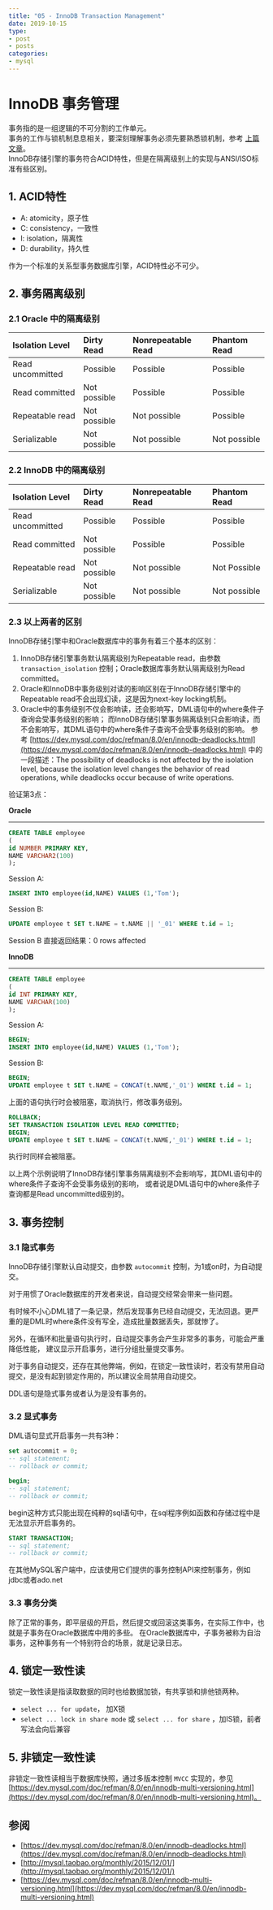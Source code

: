 ```yaml
---
title: "05 - InnoDB Transaction Management"
date: 2019-10-15
type:
- post
- posts
categories:
- mysql
---
```


# InnoDB 事务管理

事务指的是一组逻辑的不可分割的工作单元。  
事务的工作与锁机制息息相关，要深刻理解事务必须先要熟悉锁机制，参考 [上篇文章](https://wengxk.netlify.com/2019/note03/)。  
InnoDB存储引擎的事务符合ACID特性，但是在隔离级别上的实现与ANSI/ISO标准有些区别。

## 1. ACID特性

- A: atomicity，原子性
- C: consistency，一致性
- I: isolation，隔离性
- D: durability，持久性

作为一个标准的关系型事务数据库引擎，ACID特性必不可少。

## 2. 事务隔离级别

### 2.1 Oracle 中的隔离级别

|Isolation Level| Dirty Read| Nonrepeatable Read| Phantom Read|
|:---|:---|:---|:---|
|Read uncommitted| Possible| Possible| Possible|
|Read committed| Not possible| Possible| Possible|
|Repeatable read| Not possible| Not possible| Possible|
|Serializable| Not possible| Not possible| Not possible|

### 2.2 InnoDB 中的隔离级别

|Isolation Level| Dirty Read| Nonrepeatable Read| Phantom Read|
|:---|:---|:---|:---|
|Read uncommitted| Possible| Possible| Possible|
|Read committed| Not possible| Possible| Possible|
|Repeatable read| Not possible| Not possible| Not Possible|
|Serializable| Not possible| Not possible| Not possible|

### 2.3 以上两者的区别

InnoDB存储引擎中和Oracle数据库中的事务有着三个基本的区别：

1. InnoDB存储引擎事务默认隔离级别为Repeatable read，由参数 `transaction_isolation` 控制；Oracle数据库事务默认隔离级别为Read committed。
2. Oracle和InnoDB中事务级别对读的影响区别在于InnoDB存储引擎中的Repeatable read不会出现幻读，这是因为next-key locking机制。
3. Oracle中的事务级别不仅会影响读，还会影响写，DML语句中的where条件子查询会受事务级别的影响；
   而InnoDB存储引擎事务隔离级别只会影响读，而不会影响写，其DML语句中的where条件子查询不会受事务级别的影响。
   参考 [https://dev.mysql.com/doc/refman/8.0/en/innodb-deadlocks.html](https://dev.mysql.com/doc/refman/8.0/en/innodb-deadlocks.html)
   中的一段描述：The possibility of deadlocks is not affected by the isolation level, because the isolation level changes the behavior of read operations, while deadlocks occur because of write operations.

验证第3点：

**Oracle**

-----------------------------------------

```SQL
CREATE TABLE employee
(
id NUMBER PRIMARY KEY,
NAME VARCHAR2(100)
);
```

Session A:

```SQL
INSERT INTO employee(id,NAME) VALUES (1,'Tom');
```

Session B:

```SQL
UPDATE employee t SET t.NAME = t.NAME || '_01' WHERE t.id = 1;
```

Session B 直接返回结果：0 rows affected

**InnoDB**

-----------------------------------------

```SQL
CREATE TABLE employee
(
id INT PRIMARY KEY,
NAME VARCHAR(100)
);
```

Session A:

```SQL
BEGIN;
INSERT INTO employee(id,NAME) VALUES (1,'Tom');
```

Session B:

```SQL
BEGIN;
UPDATE employee t SET t.NAME = CONCAT(t.NAME,'_01') WHERE t.id = 1;
```

上面的语句执行时会被阻塞，取消执行，修改事务级别。

```SQL
ROLLBACK;
SET TRANSACTION ISOLATION LEVEL READ COMMITTED;
BEGIN;
UPDATE employee t SET t.NAME = CONCAT(t.NAME,'_01') WHERE t.id = 1;
```

执行时同样会被阻塞。

以上两个示例说明了InnoDB存储引擎事务隔离级别不会影响写，其DML语句中的where条件子查询不会受事务级别的影响，
或者说是DML语句中的where条件子查询都是Read uncommitted级别的。

## 3. 事务控制

### 3.1 隐式事务

InnoDB存储引擎默认自动提交，由参数 `autocommit` 控制，为1或on时，为自动提交。

对于用惯了Oracle数据库的开发者来说，自动提交经常会带来一些问题。

有时候不小心DML错了一条记录，然后发现事务已经自动提交，无法回退。更严重的是DML时where条件没有写全，造成批量数据丢失，那就惨了。

另外，在循环和批量语句执行时，自动提交事务会产生非常多的事务，可能会严重降低性能，
建议显示开启事务，进行分组批量提交事务。

对于事务自动提交，还存在其他弊端，例如，在锁定一致性读时，若没有禁用自动提交，是没有起到锁定作用的，所以建议全局禁用自动提交。

DDL语句是隐式事务或者认为是没有事务的。

### 3.2 显式事务

DML语句显式开启事务一共有3种：

```SQL
set autocommit = 0;
-- sql statement;
-- rollback or commit;
```

```SQL
begin;
-- sql statement;
-- rollback or commit;
```

begin这种方式只能出现在纯粹的sql语句中，在sql程序例如函数和存储过程中是无法显示开启事务的。

```SQL
START TRANSACTION;
-- sql statement;
-- rollback or commit;
```

在其他MySQL客户端中，应该使用它们提供的事务控制API来控制事务，例如jdbc或者ado.net

### 3.3 事务分类

除了正常的事务，即平层级的开启，然后提交或回滚这类事务，在实际工作中，也就是子事务在Oracle数据库中用的多些。
在Oracle数据库中，子事务被称为自治事务，这种事务有一个特别符合的场景，就是记录日志。

## 4. 锁定一致性读

锁定一致性读是指读取数据的同时也给数据加锁，有共享锁和排他锁两种。

- `select ... for update`， 加X锁
- `select ... lock in share mode` 或 `select ... for share` ，加IS锁，前者写法会向后兼容

## 5. 非锁定一致性读

非锁定一致性读相当于数据库快照，通过多版本控制 `MVCC` 实现的，参见 [https://dev.mysql.com/doc/refman/8.0/en/innodb-multi-versioning.html](https://dev.mysql.com/doc/refman/8.0/en/innodb-multi-versioning.html)。

## 参阅

- [https://dev.mysql.com/doc/refman/8.0/en/innodb-deadlocks.html](https://dev.mysql.com/doc/refman/8.0/en/innodb-deadlocks.html)
- [http://mysql.taobao.org/monthly/2015/12/01/](http://mysql.taobao.org/monthly/2015/12/01/)
- [https://dev.mysql.com/doc/refman/8.0/en/innodb-multi-versioning.html](https://dev.mysql.com/doc/refman/8.0/en/innodb-multi-versioning.html)